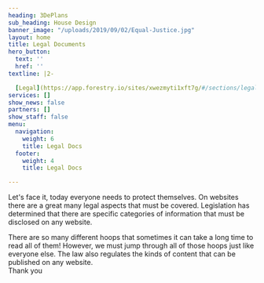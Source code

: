 ```yaml
---
heading: 3DePlans
sub_heading: House Design
banner_image: "/uploads/2019/09/02/Equal-Justice.jpg"
layout: home
title: Legal Documents
hero_button:
  text: ''
  href: ''
textline: |2-

  [Legal](https://app.forestry.io/sites/xwezmyti1xft7g/#/sections/legal/)
services: []
show_news: false
partners: []
show_staff: false
menu:
  navigation:
    weight: 6
    title: Legal Docs
  footer:
    weight: 4
    title: Legal Docs

---
```

Let's face it, today everyone needs to protect themselves. On websites there are a great many legal aspects that must be covered. Legislation has determined that there are specific categories of information that must be disclosed on any website.

  
 There are so many different hoops that sometimes it can take a long time to read all of them! However, we must jump through all of those hoops just like everyone else. The law also regulates the kinds of content that can be published on any website.  
 Thank you